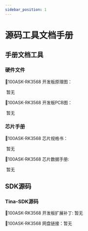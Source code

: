 ```yaml
---
sidebar_position: 1
---
```

# 源码工具文档手册

## 手册文档工具

### 硬件文件

📙100ASK-RK3568 开发板原理图：

​    暂无

📙100ASK-RK3568 开发板PCB图：

​    暂无

### 芯片手册

📙100ASK-RK3568 芯片规格书：

​    暂无

📙100ASK-RK3568 芯片数据手册:

​    暂无

## SDK源码

### Tina-SDK源码

📙100ASK-RK3568 开发板扩展补丁:  暂无

📙100ASK-RK3568 网盘链接：暂无
